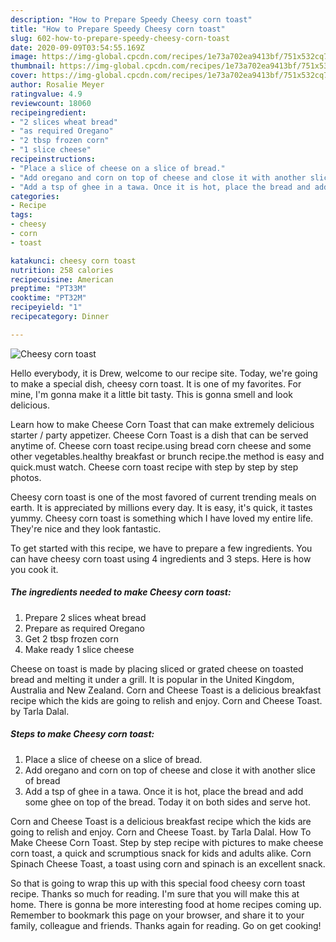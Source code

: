 ```yaml
---
description: "How to Prepare Speedy Cheesy corn toast"
title: "How to Prepare Speedy Cheesy corn toast"
slug: 602-how-to-prepare-speedy-cheesy-corn-toast
date: 2020-09-09T03:54:55.169Z
image: https://img-global.cpcdn.com/recipes/1e73a702ea9413bf/751x532cq70/cheesy-corn-toast-recipe-main-photo.jpg
thumbnail: https://img-global.cpcdn.com/recipes/1e73a702ea9413bf/751x532cq70/cheesy-corn-toast-recipe-main-photo.jpg
cover: https://img-global.cpcdn.com/recipes/1e73a702ea9413bf/751x532cq70/cheesy-corn-toast-recipe-main-photo.jpg
author: Rosalie Meyer
ratingvalue: 4.9
reviewcount: 18060
recipeingredient:
- "2 slices wheat bread"
- "as required Oregano"
- "2 tbsp frozen corn"
- "1 slice cheese"
recipeinstructions:
- "Place a slice of cheese on a slice of bread."
- "Add oregano and corn on top of cheese and close it with another slice of bread"
- "Add a tsp of ghee in a tawa. Once it is hot, place the bread and add some ghee on top of the bread. Today it on both sides and serve hot."
categories:
- Recipe
tags:
- cheesy
- corn
- toast

katakunci: cheesy corn toast 
nutrition: 258 calories
recipecuisine: American
preptime: "PT33M"
cooktime: "PT32M"
recipeyield: "1"
recipecategory: Dinner

---
```



![Cheesy corn toast](https://img-global.cpcdn.com/recipes/1e73a702ea9413bf/751x532cq70/cheesy-corn-toast-recipe-main-photo.jpg)

Hello everybody, it is Drew, welcome to our recipe site. Today, we're going to make a special dish, cheesy corn toast. It is one of my favorites. For mine, I'm gonna make it a little bit tasty. This is gonna smell and look delicious.

Learn how to make Cheese Corn Toast that can make extremely delicious starter / party appetizer. Cheese Corn Toast is a dish that can be served anytime of. Cheese corn toast recipe.using bread corn cheese and some other vegetables.healthy breakfast or brunch recipe.the method is easy and quick.must watch. Cheese corn toast recipe with step by step by step photos.

Cheesy corn toast is one of the most favored of current trending meals on earth. It is appreciated by millions every day. It is easy, it's quick, it tastes yummy. Cheesy corn toast is something which I have loved my entire life. They're nice and they look fantastic.


To get started with this recipe, we have to prepare a few ingredients. You can have cheesy corn toast using 4 ingredients and 3 steps. Here is how you cook it.

<!--inarticleads1-->

##### The ingredients needed to make Cheesy corn toast:

1. Prepare 2 slices wheat bread
1. Prepare as required Oregano
1. Get 2 tbsp frozen corn
1. Make ready 1 slice cheese


Cheese on toast is made by placing sliced or grated cheese on toasted bread and melting it under a grill. It is popular in the United Kingdom, Australia and New Zealand. Corn and Cheese Toast is a delicious breakfast recipe which the kids are going to relish and enjoy. Corn and Cheese Toast. by Tarla Dalal. 

<!--inarticleads2-->

##### Steps to make Cheesy corn toast:

1. Place a slice of cheese on a slice of bread.
1. Add oregano and corn on top of cheese and close it with another slice of bread
1. Add a tsp of ghee in a tawa. Once it is hot, place the bread and add some ghee on top of the bread. Today it on both sides and serve hot.


Corn and Cheese Toast is a delicious breakfast recipe which the kids are going to relish and enjoy. Corn and Cheese Toast. by Tarla Dalal. How To Make Cheese Corn Toast. Step by step recipe with pictures to make cheese corn toast, a quick and scrumptious snack for kids and adults alike. Corn Spinach Cheese Toast, a toast using corn and spinach is an excellent snack. 

So that is going to wrap this up with this special food cheesy corn toast recipe. Thanks so much for reading. I'm sure that you will make this at home. There is gonna be more interesting food at home recipes coming up. Remember to bookmark this page on your browser, and share it to your family, colleague and friends. Thanks again for reading. Go on get cooking!

